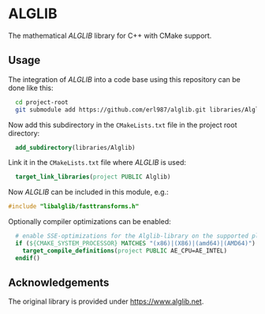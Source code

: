 # ALGLIB

The mathematical *ALGLIB* library for C++ with CMake support.

## Usage

The integration of *ALGLIB* into a code base using this repository can be done like this:


```bash
  cd project-root
  git submodule add https://github.com/erl987/alglib.git libraries/Alglib
```

Now add this subdirectory in the `CMakeLists.txt` file in the project root directory:

```CMake
  add_subdirectory(libraries/Alglib)
```

Link it in the `CMakeLists.txt` file where *ALGLIB* is used:

```CMake
  target_link_libraries(project PUBLIC Alglib) 
```

Now *ALGLIB* can be included in this module, e.g.:

```cpp
#include "libalglib/fasttransforms.h"
```

Optionally compiler optimizations can be enabled:

```CMake
  # enable SSE-optimizations for the Alglib-library on the supported platforms
  if (${CMAKE_SYSTEM_PROCESSOR} MATCHES "(x86)|(X86)|(amd64)|(AMD64)")
    target_compile_definitions(project PUBLIC AE_CPU=AE_INTEL)
  endif()
```

## Acknowledgements

The original library is provided under https://www.alglib.net.
